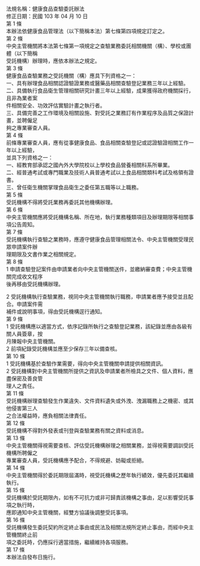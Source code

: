 法規名稱：健康食品查驗委託辦法  
修正日期：民國 103 年 04 月 10 日  
第 1 條  
本辦法依健康食品管理法（以下簡稱本法）第七條第四項規定訂定之。  
第 2 條  
中央主管機關將本法第七條第一項規定之查驗業務委託相關機關（構）、學校或團體（以下簡稱  
受託機構）辦理時，應依本辦法之規定。  
第 3 條  
健康食品查驗業務之受託機關（構）應具下列資格之一：  
一、具有辦理食品相關認證驗證業務或醫藥品相關查驗登記業務三年以上經驗。  
二、具備執行食品衛生管理相關研究計畫三年以上經驗，成果獲得政府機關採行，且非為業者案  
件相關安全、功效評估實驗計畫之執行者。  
三、具備完善之工作環境及相關設施、對受託之業務訂有作業程序及品質之保證計畫，並聘僱足  
夠之專業審查人員。  
第 4 條  
前條專業審查人員，應有從事健康食品、食品相關查驗登記或認證驗證相關工作一年以上經驗，  
並具下列資格之一：  
一、經教育部承認之國內外大學院校以上學校食品營養相關科系所畢業。  
二、經普通考試或專門職業及技術人員普通考試以上食品相關類科考試及格領有證書。  
三、曾任衛生機關掌理食品衛生之委任第五職等以上職務。  
第 5 條  
受託機構不得將受託業務再委託其他機構辦理。  
第 6 條  
中央主管機關應將受託機構名稱、所在地，執行業務種類項目及辦理期限等相關事項公告周知。  
第 7 條  
受託機構執行查驗之業務時，應遵守健康食品管理相關法令、中央主管機關受理民眾申請案件辦  
理期限及文書作業之相關規定。  
第 8 條  
1 申請查驗登記案件由申請業者向中央主管機關送件，並繳納審查費；中央主管機關完成收文程序  
後再移由受託機構辦理。  


2 受託機構執行查驗業務，視同中央主管機關執行職務，申請業者應予接受並且配合。申請案件需  
補件或說明事項，得由受託機構逕行通知。  
第 9 條  
1 受託機構應以適當方式，依序記錄所執行之查驗登記業務，該紀錄並應由各級有關人員簽章，按  
月陳報中央主管機關。  
2 前項紀錄受託機構並應至少保存三年以備查核。  
第 10 條  
1 受託機構基於查驗作業需要，得向中央主管機關申請提供相關資訊。  
2 受託機構對中央主管機關所提供之資訊及申請業者所檢具之文件、個人資料，應盡保密及善良管  
理人之責任。  
第 11 條  
受託機構辦理查驗發生作業違失、文件資料遺失或外洩、洩漏職務上之機密、或其他侵害第三人  
之合法權益時，應負相關法律責任。  
第 12 條  
受託機構不得對外發表或刊登與查驗業務有關之資料或消息。  
第 13 條  
中央主管機關得視需要查核、評估受託機構辦理之相關業務，並得視需要調訓受託機構所聘僱之  
專業審查人員，受託機構應予配合，不得規避、妨礙或拒絕。  
第 14 條  
中央主管機關得於委託期限屆滿時，視受託機構之歷年執行績效，優先委託其繼續執行。  
第 15 條  
受託機構於受託期限內，如有不可抗力或非可歸責該機構之事由，足以影響受託事項之執行時，  
應即通知中央主管機關，經雙方協議後調整受託事項。  
第 16 條  
受託機構發生委託契約所定終止事由或民法及相關法規所定終止事由，而經中央主管機關終止前  
項之委託時，仍應採行適當措施，繼續維持各項服務。  
第 17 條  
本辦法自發布日施行。  


